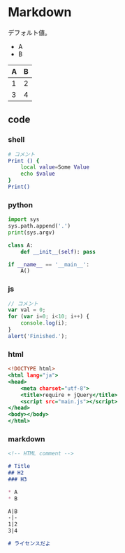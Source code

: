 # Markdown

デフォルト値。

* A
* B

A|B
-|-
1|2
3|4

## code

### shell

```shell:main.sh
# コメント
Print () {
    local value=Some Value
    echo $value
}
Print()
```

### python

```python:main.py
import sys
sys.path.append('.')
print(sys.argv)

class A:
    def __init__(self): pass

if __name__ == '__main__':
    A()
```

### js

```js:index.js
// コメント
var val = 0;
for (var i=0; i<10; i++) {
    console.log(i);
}
alert('Finished.');
```

### html

```html:index.html
<!DOCTYPE html>
<html lang="ja">
<head>
    <meta charset="utf-8">
    <title>require + jQuery</title>
    <script src="main.js"></script>
</head>
<body></body>
</html>
```

### markdown

```markdown:ReadMe.md
<!-- HTML comment -->

# Title
## H2
### H3

* A
* B

A|B
-|-
1|2
3|4
```

```markdown:LICENSE.md
# ライセンスだよ
```

